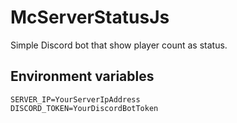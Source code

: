 # McServerStatusJs
Simple Discord bot that show player count as status. 

## Environment variables
```
SERVER_IP=YourServerIpAddress
DISCORD_TOKEN=YourDiscordBotToken
```